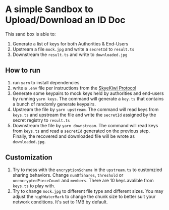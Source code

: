 # A simple Sandbox to Upload/Download an ID Doc

This sand box is able to:
1. Generate a list of keys for both Authorities & End-Users
2. Upstream a file `mock.jpg` and write a `secretId` to `result.ts`
3. Downstream the `result.ts` and write to `downloaded.jpg`

## How to run
1. run `yarn` to install dependencies
2. write a `.env` file per instructions from the [SkyeKiwi Protocol](https://github.com/skyekiwi/skyekiwi-protocol)
3. Generate some keypairs to mock keys held by authorities and end-users by running `yarn keys`. The command will generate a `key.ts` that contains a bunch of randomly generate keypairs.
4. Upstream the file by `yarn upstream`. The command will read keys from `keys.ts` and upstream the file and write the `secretId` assigned by the secret registry to `result.ts`
5. Downstream the file by `yarn downstream`. The command will read keys from `keys.ts` and read a `secretId` generated on the previous step. Finally, the recovered and downloaded file will be wrote as `downloaded.jpg`. 

## Customization
1. Try to mess with the `encryptionSchema` in the `upstream.ts` to customzied sharing behaviors. Change `numOfShares`, `threshold` or `unencryptedPieceCount` and `members`. There are 10 keys avalible from `keys.ts` to play with.
2. Try to change `mock.jpg` to different file type and different sizes. You may adjust the `highWaterMark` to change the chunk size to better suit your network conditions. It's set to 1MB by default. 
